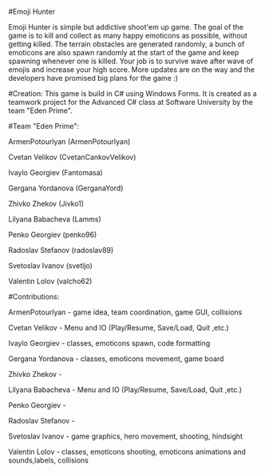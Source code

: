 #Emoji Hunter

Emoji Hunter is simple but addictive shoot'em up game. The goal of the game is to kill and collect as many happy emoticons as possible, without getting killed. The terrain obstacles are generated randomly, a bunch of emoticons are also spawn randomly at the start of the game and keep spawning whenever one is killed. Your job is to survive wave after wave of emojis and increase your high score. More updates are on the way and the developers have promised big plans for the game :)

#Creation:
This game is build in C# using Windows Forms. It is created as a teamwork project for the Advanced C# class at Software University by the team "Eden Prime".

#Team "Eden Prime":

 ArmenPotourlyan (ArmenPotourlyan)
 
 Cvetan Velikov (CvetanCankovVelikov)
 
Ivaylo Georgiev (Fantomasa)

Gergana Yordanova (GerganaYord)

Zhivko Zhekov (Jivko1)

Lilyana Babacheva (Lamms)

Penko Georgiev (penko96)

Radoslav Stefanov (radoslav89)

 Svetoslav Ivanov (svetljo)
 
Valentin Lolov (valcho62)

#Contributions:

 ArmenPotourlyan - game idea, team coordination, game GUI, collisions
 
 Cvetan Velikov - Menu and IO (Play/Resume, Save/Load, Quit ,etc.) 
 
 Ivaylo Georgiev - classes, emoticons spawn, code formatting
 
 Gergana Yordanova - classes, emoticons movement, game board

 Zhivko Zhekov -

 Lilyana Babacheva - Menu and IO (Play/Resume, Save/Load, Quit ,etc.) 

 Penko Georgiev -

 Radoslav Stefanov -

 Svetoslav Ivanov - game graphics, hero movement, shooting, hindsight
 
 Valentin Lolov - classes, emoticons shooting, emoticons animations and sounds,labels, collisions
